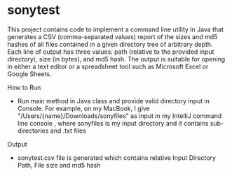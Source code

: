 # sonytest
This project contains code to implement a command line utility in Java that generates a CSV (comma-separated values) report of the sizes and md5 hashes of all files contained in a given directory tree of arbitrary depth. Each line of output has three values: path (relative to the provided input directory), size (in bytes), and md5 hash. The output is suitable for opening in either a text editor or a spreadsheet tool such as Microsoft Excel or Google Sheets.

How to Run 
- Run main method in Java class and provide valid directory input in Console. For example, on my MacBook, I give "/Users/{name}/Downloads/sonyfiles" as input in my IntelliJ command line console , where sonyfiles is my input directory and it contains sub-directories and .txt files

Output
- sonytest.csv file is generated which contains relative Input Directory Path, File size and md5 hash

